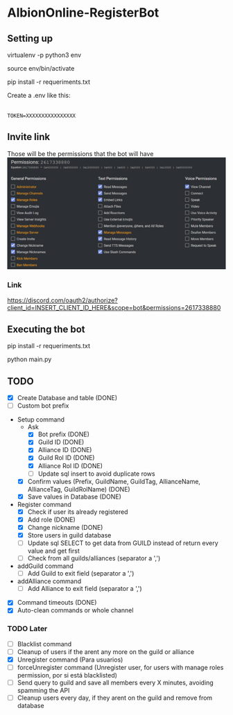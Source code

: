 # AlbionOnline-RegisterBot

## Setting up

virtualenv -p python3 env

source env/bin/activate

pip install -r requeriments.txt

Create a .env like this:

```env

TOKEN=XXXXXXXXXXXXXXXX

```

## Invite link

Those will be the permissions that the bot will have
![Permissions](./images/permissions_link.png)

### Link

<https://discord.com/oauth2/authorize?client_id=INSERT_CLIENT_ID_HERE&scope=bot&permissions=2617338880>

## Executing the bot

pip install -r requeriments.txt

python main.py

## TODO

- [X] Create Database and table (DONE)
- [ ] Custom bot prefix
- Setup command
  - Ask
    - [X] Bot prefix (DONE)
    - [X] Guild ID (DONE)
    - [X] Alliance ID (DONE)
    - [X] Guild Rol ID (DONE)
    - [X] Alliance Rol ID (DONE)
    - [ ] Update sql insert to avoid duplicate rows
  - [X] Confirm values (Prefix, GuildName, GuildTag, AllianceName, AllianceTag, GuildRolName) (DONE)
  - [X] Save values in Database (DONE)
- Register command
  - [X] Check if user its already registered
  - [X] Add role (DONE)
  - [X] Change nickname (DONE)
  - [X] Store users in guild database
  - [ ] Update sql SELECT to get data from GUILD instead of return every value and get first
  - [ ] Check from all guilds/alliances (separator a ',')
- addGuild command
  - [ ] Add Guild to exit field (separator a ',')
- addAlliance command
  - [ ] Add Alliance to exit field (separator a ',')
- [X] Command timeouts (DONE)
- [X] Auto-clean commands or whole channel

### TODO Later

- [ ] Blacklist command
- [ ] Cleanup of users if the arent any more on the guild or alliance
- [X] Unregister command (Para usuarios)
- [ ] forceUnregister command (Unregister user, for users with manage roles permission, por si está blacklisted)
- [ ] Send query to guild and save all members every X minutes, avoiding spamming the API
- [ ] Cleanup users every day, if they arent on the guild and remove from database
